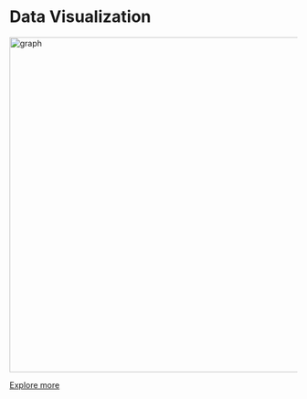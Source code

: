 # Data Visualization

<img width="587" alt="graph" src="https://github.com/inyoung-j/is578-intro-dh/assets/144145472/5b7c6336-311c-4fda-a38c-beefbecbb2ea">

[Explore more](https://datawrapper.dwcdn.net/NMdoh/1/")